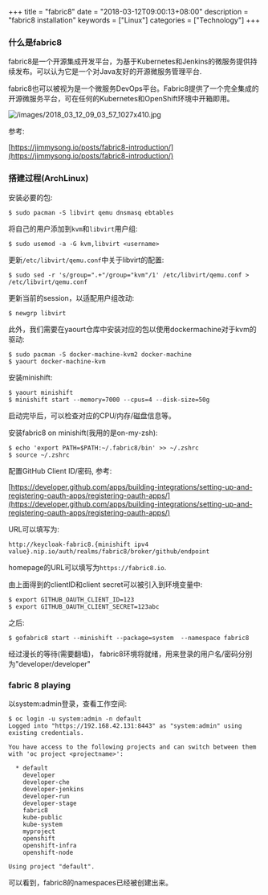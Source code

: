 +++
title = "fabric8"
date = "2018-03-12T09:00:13+08:00"
description = "fabric8 installation"
keywords = ["Linux"]
categories = ["Technology"]
+++
### 什么是fabric8
fabric8是一个开源集成开发平台，为基于Kubernetes和Jenkins的微服务提供持续发布。可以认为它是一个对Java友好的开源微服务管理平台.    

fabric8也可以被视为是一个微服务DevOps平台。Fabric8提供了一个完全集成的开源微服务平台，可在任何的Kubernetes和OpenShift环境中开箱即用。


![/images/2018_03_12_09_03_57_1027x410.jpg](/images/2018_03_12_09_03_57_1027x410.jpg)

参考:    

[https://jimmysong.io/posts/fabric8-introduction/](https://jimmysong.io/posts/fabric8-introduction/)    
### 搭建过程(ArchLinux)
安装必要的包:    

```
$ sudo pacman -S libvirt qemu dnsmasq ebtables
```
将自己的用户添加到`kvm`和`libvirt`用户组:    

```
$ sudo usemod -a -G kvm,libvirt <username>
```
更新`/etc/libvirt/qemu.conf`中关于libvirt的配置:    

```
$ sudo sed -r 's/group=".+"/group="kvm"/1' /etc/libvirt/qemu.conf > /etc/libvirt/qemu.conf
```

更新当前的session，以适配用户组改动:    

```
$ newgrp libvirt
```
此外，我们需要在yaourt仓库中安装对应的包以使用dockermachine对于kvm的驱动:    

```
$ sudo pacman -S docker-machine-kvm2 docker-machine
$ yaourt docker-machine-kvm
```
安装minishift:    

```
$ yaourt minishift
$ minishift start --memory=7000 --cpus=4 --disk-size=50g
```
启动完毕后，可以检查对应的CPU/内存/磁盘信息等。    

安装fabric8 on minishift(我用的是on-my-zsh):    

```
$ echo 'export PATH=$PATH:~/.fabric8/bin' >> ~/.zshrc
$ source ~/.zshrc
```
配置GitHub Client ID/密码, 参考:    

[https://developer.github.com/apps/building-integrations/setting-up-and-registering-oauth-apps/registering-oauth-apps/](https://developer.github.com/apps/building-integrations/setting-up-and-registering-oauth-apps/registering-oauth-apps/)    


URL可以填写为:    

```
http://keycloak-fabric8.{minishift ipv4 value}.nip.io/auth/realms/fabric8/broker/github/endpoint
```
homepage的URL可以填写为`https://fabric8.io`.    

由上面得到的clientID和client secret可以被引入到环境变量中:    

```
$ export GITHUB_OAUTH_CLIENT_ID=123
$ export GITHUB_OAUTH_CLIENT_SECRET=123abc
```
之后:    

```
$ gofabric8 start --minishift --package=system  --namespace fabric8
```
经过漫长的等待(需要翻墙)，
fabric8环境将就绪，用来登录的用户名/密码分别为"developer/developer"    


### fabric 8 playing
以system:admin登录，查看工作空间:    

```
$ oc login -u system:admin -n default
Logged into "https://192.168.42.131:8443" as "system:admin" using existing credentials.

You have access to the following projects and can switch between them with 'oc project <projectname>':

  * default
    developer
    developer-che
    developer-jenkins
    developer-run
    developer-stage
    fabric8
    kube-public
    kube-system
    myproject
    openshift
    openshift-infra
    openshift-node

Using project "default".
```
可以看到，fabric8的namespaces已经被创建出来。  
